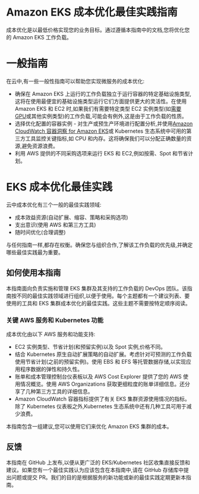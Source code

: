 
# Amazon EKS 成本优化最佳实践指南

成本优化是以最低价格实现您的业务目标。通过遵循本指南中的文档,您将优化您的 Amazon EKS 工作负载。

# 一般指南

在云中,有一些一般性指南可以帮助您实现微服务的成本优化:
+ 确保在 Amazon EKS 上运行的工作负载独立于运行容器的特定基础设施类型,这将在使用最便宜的基础设施类型运行它们方面提供更大的灵活性。在使用 Amazon EKS 和 EC2 时,如果我们有需要特定类型 EC2 实例类型(如[需要 GPU](https://docs.aws.amazon.com/eks/latest/userguide/gpu-ami.html)或其他实例类型)的工作负载,可能会有例外,这是由于工作负载的性质。
+ 选择优化配置的容器实例 - 对生产或预生产环境进行配置分析,并使用[Amazon CloudWatch 容器洞察 for Amazon EKS](https://docs.aws.amazon.com/AmazonCloudWatch/latest/monitoring/deploy-container-insights-EKS.html)或 Kubernetes 生态系统中可用的第三方工具监控关键指标,如 CPU 和内存。这将确保我们可以分配正确数量的资源,避免资源浪费。
+ 利用 AWS 提供的不同采购选项来运行 EKS 和 EC2,例如按需、Spot 和节省计划。

# EKS 成本优化最佳实践

云中成本优化有三个一般的最佳实践领域:

+ 成本效益资源(自动扩展、缩容、策略和采购选项)
+ 支出意识(使用 AWS 和第三方工具)
+ 随时间优化(合理调整)

与任何指南一样,都存在权衡。确保您与组织合作,了解该工作负载的优先级,并确定哪些最佳实践最为重要。

## 如何使用本指南

本指南面向负责实施和管理 EKS 集群及其支持的工作负载的 DevOps 团队。该指南按不同的最佳实践领域进行组织,以便于使用。每个主题都有一个建议列表、要使用的工具和 EKS 集群成本优化的最佳实践。这些主题不需要按特定顺序阅读。

### 关键 AWS 服务和 Kubernetes 功能
成本优化由以下 AWS 服务和功能支持:
+ EC2 实例类型、节省计划(和预留实例)以及 Spot 实例,价格不同。
+ 结合 Kubernetes 原生自动扩展策略的自动扩展。考虑针对可预测的工作负载使用节省计划(之前的预留实例)。使用 EBS 和 EFS 等托管数据存储,以实现应用程序数据的弹性和持久性。
+ 账单和成本管理控制台仪表板以及 AWS Cost Explorer 提供了您的 AWS 使用情况概览。使用 AWS Organizations 获取更细粒度的账单详细信息。还分享了几种第三方工具的详细信息。
+ Amazon CloudWatch 容器指标提供了有关 EKS 集群资源使用情况的指标。除了 Kubernetes 仪表板之外,Kubernetes 生态系统中还有几种工具可用于减少浪费。

本指南包含一组建议,您可以使用它们来优化 Amazon EKS 集群的成本。

## 反馈
本指南在 GitHub 上发布,以便从更广泛的 EKS/Kubernetes 社区收集直接反馈和建议。如果您有一个最佳实践认为应该包含在本指南中,请在 GitHub 存储库中提出问题或提交 PR。我们的目的是根据服务的新功能或新的最佳实践定期更新本指南。
